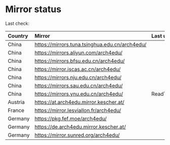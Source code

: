 <script src="./time.js"></script>
# Mirror status
Last check: <script type="text/javascript">localize(1692396912.6989136);</script>

|Country|Mirror|Last update|
|:------|:-----|:----------|
|China|https://mirrors.tuna.tsinghua.edu.cn/arch4edu/|<script type="text/javascript">localize(1692342836);</script>|
|China|https://mirrors.aliyun.com/arch4edu/|<script type="text/javascript">localize(1692342836);</script>|
|China|https://mirrors.bfsu.edu.cn/arch4edu/|<script type="text/javascript">localize(1692342836);</script>|
|China|https://mirror.iscas.ac.cn/arch4edu/|<script type="text/javascript">localize(1692383819);</script>|
|China|https://mirrors.nju.edu.cn/arch4edu/|<script type="text/javascript">localize(1692296975);</script>|
|China|https://mirrors.sau.edu.cn/arch4edu/|<script type="text/javascript">localize(1692342836);</script>|
|China|https://mirrors.ynu.edu.cn/arch4edu/|ReadTimeout|
|Austria|https://at.arch4edu.mirror.kescher.at/|<script type="text/javascript">localize(1692342836);</script>|
|France|https://mirror.lesviallon.fr/arch4edu/|<script type="text/javascript">localize(1692342836);</script>|
|Germany|https://pkg.fef.moe/arch4edu/|<script type="text/javascript">localize(1692342836);</script>|
|Germany|https://de.arch4edu.mirror.kescher.at/|<script type="text/javascript">localize(1692342836);</script>|
|Germany|https://mirror.sunred.org/arch4edu/|<script type="text/javascript">localize(1692342836);</script>|

<script src="./tablefilter/tablefilter.js"></script>
<script src="./table.js"></script>